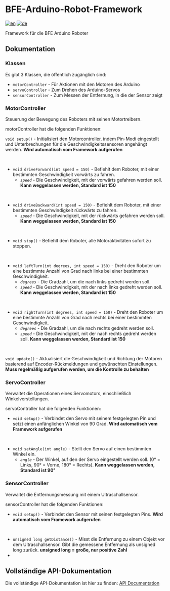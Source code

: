# BFE-Arduino-Robot-Framework
[![en](https://img.shields.io/badge/lang-en-red.svg)](https://github.com/FlorianNoeverGOB/BFE-Arduino-Robot-Framework/blob/master/README.md)
[![de](https://img.shields.io/badge/lang-de-green.svg)](https://github.com/FlorianNoeverGOB/BFE-Arduino-Robot-Framework/blob/master/README.de.md)

Framework für die BFE Arduino Roboter

## Dokumentation
### Klassen
Es gibt 3 Klassen, die öffentlich zugänglich sind:

- `motorController` - Für Aktionen mit den Motoren des Arduino
- `servoController` - Zum Drehen des Arduino-Servos
- `sensorController` - Zum Messen der Entfernung, in die der Sensor zeigt

### MotorController
Steuerung der Bewegung des Roboters mit seinen Motortreibern.

motorController hat die folgenden Funktionen:

`void setup()` - Initialisiert den Motorcontroller, indem Pin-Modi eingestellt und Unterbrechungen für die Geschwindigkeitssensoren angehängt werden. **Wird automatisch vom Framework aufgerufen**

<br/>

- `void driveForward(int speed = 150)` - Befiehlt dem Roboter, mit einer bestimmten Geschwindigkeit vorwärts zu fahren.
  - *`speed`* - Die Geschwindigkeit, mit der vorwärts gefahren werden soll. **Kann weggelassen werden, Standard ist 150**

<br/>

- `void driveBackward(int speed = 150)` - Befiehlt dem Roboter, mit einer bestimmten Geschwindigkeit rückwärts zu fahren.
  - *`speed`* - Die Geschwindigkeit, mit der rückwärts gefahren werden soll. **Kann weggelassen werden, Standard ist 150**

<br/>

- `void stop()` - Befiehlt dem Roboter, alle Motoraktivitäten sofort zu stoppen.

<br/>

- `void leftTurn(int degrees, int speed = 150)` - Dreht den Roboter um eine bestimmte Anzahl von Grad nach links bei einer bestimmten Geschwindigkeit.
  - *`degrees`* - Die Gradzahl, um die nach links gedreht werden soll.
  - *`speed`* - Die Geschwindigkeit, mit der nach links gedreht werden soll. **Kann weggelassen werden, Standard ist 150**

<br/>

- `void rightTurn(int degrees, int speed = 150)` - Dreht den Roboter um eine bestimmte Anzahl von Grad nach rechts bei einer bestimmten Geschwindigkeit.
  - *`degrees`* - Die Gradzahl, um die nach rechts gedreht werden soll.
  - *`speed`* - Die Geschwindigkeit, mit der nach rechts gedreht werden soll. **Kann weggelassen werden, Standard ist 150**

<br/>

`void update()` - Aktualisiert die Geschwindigkeit und Richtung der Motoren basierend auf Encoder-Rückmeldungen und gewünschten Einstellungen. **Muss regelmäßig aufgerufen werden, um die Kontrolle zu behalten**

### ServoController
Verwaltet die Operationen eines Servomotors, einschließlich Winkelverstellungen.

servoController hat die folgenden Funktionen:

- `void setup()` - Verbindet den Servo mit seinem festgelegten Pin und setzt einen anfänglichen Winkel von 90 Grad. **Wird automatisch vom Framework aufgerufen**

<br/>

- `void setAngle(int angle)` - Stellt den Servo auf einen bestimmten Winkel ein.
  - *`angle`* - Der Winkel, auf den der Servo eingestellt werden soll. (0° = Links, 90° = Vorne, 180° = Rechts). **Kann weggelassen werden, Standard ist 90°**

### SensorController
Verwaltet die Entfernungsmessung mit einem Ultraschallsensor.

sensorController hat die folgenden Funktionen:

- `void setup()` - Verbindet den Sensor mit seinen festgelegten Pins. **Wird automatisch vom Framework aufgerufen**

<br/>

- `unsigned long getDistance()` - Misst die Entfernung zu einem Objekt vor dem Ultraschallsensor. Gibt die gemessene Entfernung als unsigned long zurück. **unsigned long = große, nur positive Zahl**
- 
## Vollständige API-Dokumentation
Die vollständige API-Dokumentation ist hier zu finden: [API Documentation](https://CwistSilver.github.io/BFE-Arduino-Robot-Framework/index.html)
